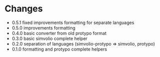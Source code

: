 # Changes

* 0.5.1 fixed improvements formatting for separate languages
* 0.5.0 improvements formatting
* 0.4.0 basic converter from old protypo format
* 0.3.0 basic simvolio complete helper
* 0.2.0 separation of languages (simvolio-protypo => simvolio, protypo)
* 0.1.0 formatting and protypo complete helpers
